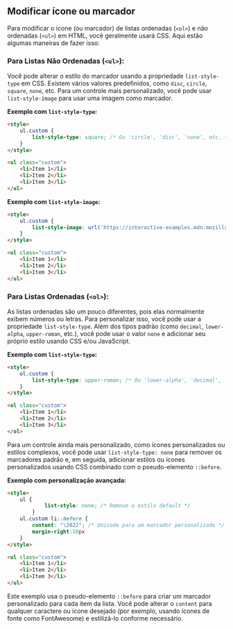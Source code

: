 ## Modificar ícone ou marcador
Para modificar o ícone (ou marcador) de listas ordenadas (`<ol>`) e não ordenadas (`<ul>`) em HTML, você geralmente usará CSS. Aqui estão algumas maneiras de fazer isso:

### Para Listas Não Ordenadas (`<ul>`):

Você pode alterar o estilo do marcador usando a propriedade `list-style-type` em CSS. Existem vários valores predefinidos, como `disc`, `circle`, `square`, `none`, etc. Para um controle mais personalizado, você pode usar `list-style-image` para usar uma imagem como marcador.

**Exemplo com `list-style-type`:**

```html
<style>
    ul.custom {
        list-style-type: square; /* Ou 'circle', 'disc', 'none', etc. */
    }
</style>

<ul class="custom">
    <li>Item 1</li>
    <li>Item 2</li>
    <li>Item 3</li>
</ul>
```

**Exemplo com `list-style-image`:**

```html
<style>
    ul.custom {
        list-style-image: url('https://interactive-examples.mdn.mozilla.net/media/examples/rocket.svg');
    }
</style>

<ul class="custom">
    <li>Item 1</li>
    <li>Item 2</li>
    <li>Item 3</li>
</ul>
```

### Para Listas Ordenadas (`<ol>`):

As listas ordenadas são um pouco diferentes, pois elas normalmente exibem números ou letras. Para personalizar isso, você pode usar a propriedade `list-style-type`. Além dos tipos padrão (como `decimal`, `lower-alpha`, `upper-roman`, etc.), você pode usar o valor `none` e adicionar seu próprio estilo usando CSS e/ou JavaScript.

**Exemplo com `list-style-type`:**

```html
<style>
    ol.custom {
        list-style-type: upper-roman; /* Ou 'lower-alpha', 'decimal', 'lower-greek', etc. */
    }
</style>

<ol class="custom">
    <li>Item 1</li>
    <li>Item 2</li>
    <li>Item 3</li>
</ol>
```

Para um controle ainda mais personalizado, como ícones personalizados ou estilos complexos, você pode usar `list-style-type: none` para remover os marcadores padrão e, em seguida, adicionar estilos ou ícones personalizados usando CSS combinado com o pseudo-elemento `::before`.

**Exemplo com personalização avançada:**

```html
<style>
    ul {
            list-style: none; /* Remove o estilo default */
        }
    ul.custom li::before {
        content: "\2022"; /* Unicode para um marcador personalizado */
        margin-right:10px
    }
</style>

<ul class="custom">
    <li>Item 1</li>
    <li>Item 2</li>
    <li>Item 3</li>
</ul>
```

Este exemplo usa o pseudo-elemento `::before` para criar um marcador personalizado para cada item da lista. Você pode alterar o `content` para qualquer caractere ou ícone desejado (por exemplo, usando ícones de fonte como FontAwesome) e estilizá-lo conforme necessário.